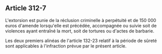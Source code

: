 Article 312-7
----
L'extorsion est punie de la réclusion criminelle à perpétuité et de 150 000
euros d'amende lorsqu'elle est précédée, accompagnée ou suivie soit de violences
ayant entraîné la mort, soit de tortures ou d'actes de barbarie.

Les deux premiers alinéas de l'article 132-23 relatif à la période de sûreté
sont applicables à l'infraction prévue par le présent article.
